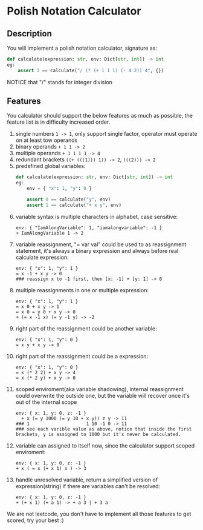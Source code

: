 # Polish Notation Calculator
## Description
You will implement a polish notation calculator, signature as:
```python
def calculate(expression: str, env: Dict[str, int]) -> int
eg:
    assert 1 == calculate("/ (* (+ 1 1 1) (- 4 2)) 4", {})
```
NOTICE that "/" stands for integer division

## Features
You calculator should support the below features as much as possible, the feature list is in difficulty increased order.
1. single numbers `1 -> 1`, only support single factor, operator must operate on at least tow operands
2. binary operands `+ 1 1 -> 2`
3. multiple operands `+ 1 1 1 1 -> 4`
4. redundant brackets `((+ (((1))) 1)) -> 2`, `(((2))) -> 2`
5. predefined global variables:
    ``` python
    def calculate(expression: str, env: Dict[str, int]) -> int
    eg:
        env = { "x": 1, "y": 0 }

        assert 0 == calculate("y", env)
        assert 1 == calculate("+ x y", env)
    ```
6. variable syntax is multiple characters in alphabet, case sensitive:
    ```
    env: { "IamAlongVariable": 1, "iamalongvariable": -1 }
    + IamAlongVariable 1 -> 2
    ```
7. variable reassignment, "= var val" could be used to as reassignment statement, it's always a binary expression and always before real calculate expression:
    ```
    env: { "x": 1, "y": 1 }
    = x -1 + x y -> 0
    ### reassign x to -1 first, then [x: -1] + [y: 1] -> 0
    ```
8. multiple reassignments in one or multiple expression:
    ```
    env: { "x": 1, "y": 1 }
    = x 0 + x y -> 1
    = x 0 = y 0 + x y -> 0
    + (= x -1 x) (= y -1 y) -> -2
    ```
9. right part of the reassignment could be another variable:
    ```
    env: { "x": 1, "y": 0 }
    = x y + x y -> 0
    ```
10. right part of the reassignment could be a expression:
    ```
    env: { "x": 1, "y": 0 }
    = x (* 2 2) + x y -> 4
    = x (* 2 y) + x y -> 0
    ```
11. scoped enviroment(aka variable shadowing), internal reassignment could overwrite the outside one, but the variable will recover once it's out of the internal scope
    ```
	env: { x: 1, y: 0, z: -1 }
      + x (= y 1000 (= y 10 + x y)) z y -> 11
    ### 1                     1 10 -1 0 -> 11
    ### see each varible value as above, notice that inside the first brackets, y is assigned to 1000 but it's never be calculated.
    ```
12. variable can assigned to itself now, since the calculator support scoped enviroment:
    ```
    env: { x: 1, y: 0, z: -1 }
    + x ( = x (+ x 1) x ) -> 3
    ```
13. handle unresolved variable, return a simplified version of expression(string) if there are variables can't be resolved:
    ```
    env: { x: 1, y: 0, z: -1 }
    + (+ x 1) (+ a 1) -> + a 3 | + 3 a
    ```
We are not leetcode, you don't have to implement all those features to get scored, try your best :)